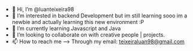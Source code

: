 - 👋 Hi, I’m @luanteixeira98
- 👀 I’m interested in backend Development but im still learning sooo im a newbie and actually learning this new environment :P
- 🌱 I’m currently learning Javascript and Java
- 💞️ I’m looking to collaborate on with creative people | projects.
- 📫 How to reach me --> Through my email: teixeiraluan98@gmail.com
